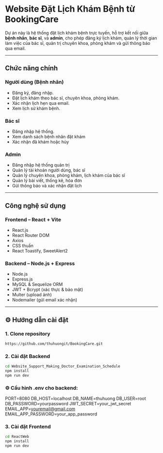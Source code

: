 # Website Đặt Lịch Khám Bệnh từ BookingCare

Dự án này là hệ thống đặt lịch khám bệnh trực tuyến, hỗ trợ kết nối giữa **bệnh nhân**, **bác sĩ**, và **admin**, cho phép đăng ký lịch khám, quản lý thời gian làm việc của bác sĩ, quản trị chuyên khoa, phòng khám và gửi thông báo qua email.

---

## Chức năng chính

### Người dùng (Bệnh nhân)
- Đăng ký, đăng nhập.
- Đặt lịch khám theo bác sĩ, chuyên khoa, phòng khám.
- Xác nhận lịch hẹn qua email.
- Xem lịch sử khám bệnh.

### Bác sĩ
- Đăng nhập hệ thống.
- Xem danh sách bệnh nhân đặt khám
- Xác nhận đã khám hoặc hủy

### Admin
- Đăng nhập hệ thống quản trị
- Quản lý tài khoản người dùng, bác sĩ
- Quản lý chuyên khoa, phòng khám, lịch khám của bác sĩ
- Quản lý bài viết, thống kê, hóa đơn
- Gửi thông báo và xác nhận đặt lịch

---

##  Công nghệ sử dụng

### Frontend – React + Vite
- React.js
- React Router DOM
- Axios
- CSS thuần
- React Toastify, SweetAlert2

### Backend – Node.js + Express
- Node.js
- Express.js
- MySQL & Sequelize ORM
- JWT + Bcrypt (xác thực & bảo mật)
- Multer (upload ảnh)
- Nodemailer (gửi email xác nhận)

---

## ⚙️ Hướng dẫn cài đặt

### 1. Clone repository

```bash
https://github.com/thuhuongit/BookingCare.git

```
### 2. Cài đặt Backend

```bash
cd Website_Support_Making_Doctor_Examination_Schedule
npm install
npm run dev

```

### ⚙️ Cấu hình .env cho backend:
PORT=8080
DB_HOST=localhost
DB_NAME=thuhuong
DB_USER=root
DB_PASSWORD=yourpassword
JWT_SECRET=your_jwt_secret
EMAIL_APP=youremail@gmail.com
EMAIL_APP_PASSWORD=your_app_password

### 3. Cài đặt Frontend

```bash
cd ReactWeb
npm install
npm run dev

```



